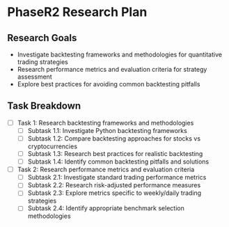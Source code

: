 # PhaseR2 Research Plan

## Research Goals

- Investigate backtesting frameworks and methodologies for quantitative trading strategies
- Research performance metrics and evaluation criteria for strategy assessment
- Explore best practices for avoiding common backtesting pitfalls

## Task Breakdown

- [ ] Task 1: Research backtesting frameworks and methodologies
  - [ ] Subtask 1.1: Investigate Python backtesting frameworks
  - [ ] Subtask 1.2: Compare backtesting approaches for stocks vs cryptocurrencies
  - [ ] Subtask 1.3: Research best practices for realistic backtesting
  - [ ] Subtask 1.4: Identify common backtesting pitfalls and solutions

- [ ] Task 2: Research performance metrics and evaluation criteria
  - [ ] Subtask 2.1: Investigate standard trading performance metrics
  - [ ] Subtask 2.2: Research risk-adjusted performance measures
  - [ ] Subtask 2.3: Explore metrics specific to weekly/daily trading strategies
  - [ ] Subtask 2.4: Identify appropriate benchmark selection methodologies
